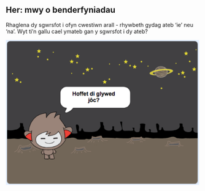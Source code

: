 ## Her: mwy o benderfyniadau

Rhaglena dy sgwrsfot i ofyn cwestiwn arall - rhywbeth gydag ateb ‘ie’ neu ‘na’. Wyt ti’n gallu cael ymateb gan y sgwrsfot i dy ateb?

![sgrinlun](images/chatbot-joke.png)